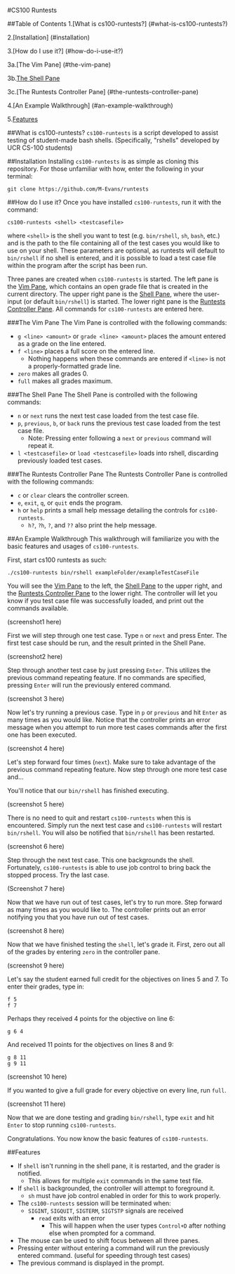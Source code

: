 #CS100 Runtests

##Table of Contents
1.[What is cs100-runtests?] (#what-is-cs100-runtests?)

2.[Installation] (#installation)

3.[How do I use it?] (#how-do-i-use-it?)

  3a.[The Vim Pane] (#the-vim-pane)

  3b.[The Shell Pane](#the-shell-pane)

  3c.[The Runtests Controller Pane] (#the-runtests-controller-pane)

4.[An Example Walkthrough] (#an-example-walkthrough)

5.[Features](#features)

##What is cs100-runtests?
``cs100-runtests`` is a script developed to assist testing of student-made bash shells.
(Specifically, "rshells" developed by UCR CS-100 students)

##Installation
Installing ``cs100-runtests`` is as simple as cloning this repository. For those unfamiliar with how, enter the following in your terminal:
```
git clone https://github.com/M-Evans/runtests
```

##How do I use it?
Once you have installed ``cs100-runtests``, run it with the command:
```
cs100-runtests <shell> <testcasefile>
```
where ``<shell>`` is the shell you want to test (e.g. ``bin/rshell``, ``sh``, ``bash``, etc.) and <testcasefile> is the path to the file containing all of the test cases you would like to use on your shell.
These parameters are optional, as runtests will default to ``bin/rshell`` if no shell is entered, and it is possible to load a test case file within the program after the script has been run.

Three panes are created when ``cs100-runtests`` is started.
The left pane is the [Vim Pane](#the-vim-pane), which contains an open grade file that is created in the current directory. 
The upper right pane is the [Shell Pane](#the-shell-pane), where the user-input <shell> (or default ``bin/rshell``) is started.
The lower right pane is the [Runtests Controller Pane](#the-runtests-controller-pane). All commands for ``cs100-runtests`` are entered here.

###The Vim Pane
The Vim Pane is controlled with the following commands:
* ``g <line> <amount>`` or ``grade <line> <amount>`` places the amount entered as a grade on the line entered.
* ``f <line>`` places a full score on the entered line. 
  * Nothing happens when these commands are entered if ``<line>`` is not a properly-formatted grade line.
* ``zero`` makes all grades 0.
* ``full`` makes all grades maximum.

###The Shell Pane
The Shell Pane is controlled with the following commands:
* ``n`` or ``next`` runs the next test case loaded from the test case file.
* ``p``, ``previous``, ``b``, or ``back`` runs the previous test case loaded from the test case file.
  * Note: Pressing enter following a ``next`` or ``previous`` command will repeat it.
* ``l <testcasefile>`` or ``load <testcasefile>`` loads <testcasefile> into rshell, discarding previously loaded test cases.

###The Runtests Controller Pane
The Runtests Controller Pane is controlled with the following commands:
* ``c`` or ``clear`` clears the controller screen.
* ``e``, ``exit``, ``q``, or ``quit`` ends the program.
* ``h`` or ``help`` prints a small help message detailing the controls for ``cs100-runtests``.
  * ``h?``, ``?h``, ``?``, and ``??`` also print the help message.

##An Example Walkthrough
This walkthrough will familiarize you with the basic features and usages of ``cs100-runtests``.

First, start cs100 runtests as such:
```
./cs100-runtests bin/rshell exampleFolder/exampleTestCaseFile
```

You will see the [Vim Pane](#the-vim-pane) to the left, the [Shell Pane](#the-shell-pane) to the upper right, and the [Runtests Controller Pane](#the-runtest-controller-pane) to the lower right. 
The controller will let you know if you test case file was successfully loaded, and print out the commands available.

(screenshot1 here)

First we will step through one test case. Type ``n`` or ``next`` and press Enter. 
The first test case should be run, and the result printed in the Shell Pane.

(screenshot2 here)

Step through another test case by just pressing ``Enter``. 
This utilizes the previous command repeating feature. 
If no commands are specified, pressing ``Enter`` will run the previously entered command.

(screenshot 3 here)

Now let's try running a previous case. 
Type in ``p`` or ``previous`` and hit ``Enter`` as many times as you would like. 
Notice that the controller prints an error message when you attempt to run more test cases commands after the first one has been executed.

(screenshot 4 here)

Let's step forward four times (``next``). Make sure to take advantage of the previous command repeating feature. 
Now step through one more test case and...

You'll notice that our ``bin/rshell`` has finished executing. 

(screenshot 5 here)

There is no need to quit and restart ``cs100-runtests`` when this is encountered. 
Simply run the next test case and ``cs100-runtests`` will restart ``bin/rshell``. 
You will also be notified that ``bin/rshell`` has been restarted.

(screenshot 6 here)

Step through the next test case. This one backgrounds the shell.
Fortunately, ``cs100-runtests`` is able to use job control to bring back the stopped process. Try the last case.

(Screenshot 7 here)

Now that we have run out of test cases, let's try to run more. 
Step forward as many times as you would like to. The controller prints out an error notifying you that you have run out of test cases.

(screenshot 8 here)

Now that we have finished testing the ``shell``, let's grade it. First, zero out all of the grades by entering ``zero`` in the controller pane. 

(screenshot 9 here)

Let's say the student earned full credit for the objectives on lines 5 and 7.
To enter their grades, type in:
```
f 5
f 7
```
Perhaps they received 4 points for the objective on line 6:
```
g 6 4
```
And received 11 points for the objectives on lines 8 and 9:
```
g 8 11
g 9 11
```
(screenshot 10 here)

If you wanted to give a full grade for every objective on every line, run ``full``.

(screenshot 11 here)

Now that we are done testing and grading ``bin/rshell``, type ``exit`` and hit ``Enter`` to stop running ``cs100-runtests``.

Congratulations. You now know the basic features of ``cs100-runtests``.

##Features
* If ``shell`` isn't running in the shell pane, it is restarted, and the grader is notified.
  * This allows for multiple ``exit`` commands in the same test file.
* If ``shell`` is backgrounded, the controller will attempt to foreground it.
  * ``sh`` must have job control enabled in order for this to work properly.
* The ``cs100-runtests`` session will be terminated when:
  * ``SIGINT``, ``SIGQUIT``, ``SIGTERM``, ``SIGTSTP`` signals are received
	* ``read`` exits with an error
	  - This will happen when the user types ``Control+D`` after nothing else when prompted for a command.
* The mouse can be used to shift focus between all three panes.
* Pressing enter without entering a command will run the previously entered command. (useful for speeding through test cases)
* The previous command is displayed in the prompt.
